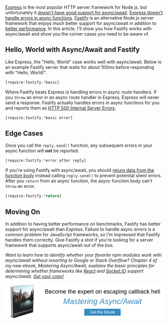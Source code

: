 [Express](https://www.npmjs.com/package/express) is the most popular HTTP server framework for Node.js, but unfortunately it [doesn't have good support for async/await](https://github.com/expressjs/express/issues/2259). [Express doesn't handle errors in async functions](http://thecodebarbarian.com/using-async-await-with-mocha-express-and-mongoose#express). [Fastify](https://www.npmjs.com/package/fastify) is an alternative Node.js server framework that enjoys much better support for async/await in addition to [better performance](https://github.com/fastify/fastify#benchmarks). In this article, I'll show you how Fastify works with async/await and show you the corner cases you need to be aware of.

Hello, World with Async/Await and Fastify
-----------------------------------------

Like Express, the "Hello, World" case works well with async/await. Below
is an example Fastify server that waits for about 100ms before responding
with "Hello, World!".

```javascript
[require:fastify.*basic]
```

Where Fastify beats Express is handling errors in async route handlers. If
you `throw` an error in an async route handler in Express, Express will
never send a response. Fastify actually handles errors in async functions
for you and reports them as [HTTP 500 Internal Server Errors](https://developer.mozilla.org/en-US/docs/Web/HTTP/Status/500).

```javascript
[require:fastify.*basic error]
```

Edge Cases
----------

Once you call the `reply.send()` function, any subsequent errors in your
async function will **not** be reported.

```javascript
[require:fastify.*error after reply]
```

If you're using Fastify with async/await, you should [return data from the function body](https://github.com/fastify/fastify/blob/master/docs/Routes.md#async-await) instead calling `reply.send()` to prevent potential silent errors. After you
`return` from an async function, the async function body can't `throw` an error.

```javascript
[require:fastify.*return]
```

Moving On
---------

In addition to having better performance on benchmarks, Fastify has better
support for async/await than Express. Failure to handle async errors is a
common problem for JavaScript frameworks, so I'm impressed that Fastify
handles them correctly. Give Fastify a shot if you're looking for a server
framework that supports async/await out of the box.

_Want to learn how to identify whether your favorite npm modules work with
async/await without resorting to Google or Stack Overflow? Chapter 4 of
my new ebook, Mastering Async/Await, explains the basic principles for determining whether frameworks like [React](https://reactjs.org/) and [Socket.IO](https://www.npmjs.com/package/socket.io) support async/await. <a href="http://asyncawait.net/">Get your copy!</a>_

<a href="http://asyncawait.net/?utm_source=thecodebarbarian&utm_campaign=trailingbanner" class="async-await-banner"><img src="/images/asyncawait.png"/></a>
